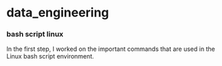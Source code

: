# data_engineering

### bash script linux
In the first step, I worked on the important commands that are used in the Linux bash script environment.
